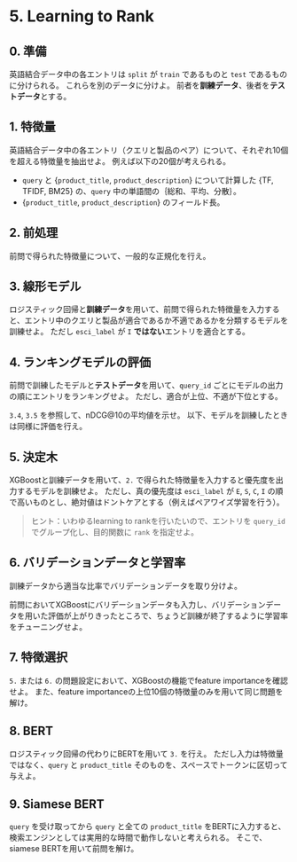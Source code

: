 # 5. Learning to Rank

## 0. 準備

英語結合データ中の各エントリは `split` が `train` であるものと `test` であるものに分けられる。
これらを別のデータに分けよ。
前者を**訓練データ**、後者を**テストデータ**とする。

## 1. 特徴量

英語結合データ中の各エントリ（クエリと製品のペア）について、それぞれ10個を超える特徴量を抽出せよ。
例えば以下の20個が考えられる。

- `query` と {`product_title`, `product_description`} について計算した {TF, TFIDF, BM25} の、`query` 中の単語間の｛総和、平均、分散｝。
- {`product_title`, `product_description`} のフィールド長。

## 2. 前処理

前問で得られた特徴量について、一般的な正規化を行え。

## 3. 線形モデル

ロジスティック回帰と**訓練データ**を用いて、前問で得られた特徴量を入力すると、エントリ中のクエリと製品が適合であるか不適であるかを分類するモデルを訓練せよ。
ただし `esci_label` が `I` **ではない**エントリを適合とする。

## 4. ランキングモデルの評価

前問で訓練したモデルと**テストデータ**を用いて、`query_id` ごとにモデルの出力の順にエントリをランキングせよ。
ただし、適合が上位、不適が下位とする。

`3.4`, `3.5` を参照して、nDCG@10の平均値を示せ。
以下、モデルを訓練したときは同様に評価を行え。

## 5. 決定木

XGBoostと訓練データを用いて、`2.` で得られた特徴量を入力すると優先度を出力するモデルを訓練せよ。
ただし、真の優先度は `esci_label` が `E`, `S`, `C`, `I` の順で高いものとし、絶対値はドントケアとする（例えばペアワイズ学習を行う）。

> ヒント：いわゆるlearning to rankを行いたいので、エントリを `query_id` でグループ化し、目的関数に `rank` を指定せよ。

## 6. バリデーションデータと学習率

訓練データから適当な比率でバリデーションデータを取り分けよ。

前問においてXGBoostにバリデーションデータも入力し、バリデーションデータを用いた評価が上がりきったところで、ちょうど訓練が終了するように学習率をチューニングせよ。

## 7. 特徴選択

`5.` または `6.` の問題設定において、XGBoostの機能でfeature importanceを確認せよ。
また、feature importanceの上位10個の特徴量のみを用いて同じ問題を解け。

## 8. BERT

ロジスティック回帰の代わりにBERTを用いて `3.` を行え。
ただし入力は特徴量ではなく、`query` と `product_title` そのものを、スペースでトークンに区切って与えよ。

## 9. Siamese BERT

`query` を受け取ってから `query` と全ての `product_title` をBERTに入力すると、検索エンジンとしては実用的な時間で動作しないと考えられる。
そこで、siamese BERTを用いて前問を解け。
